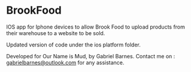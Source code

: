 # BrookFood

IOS app for Iphone devices to allow Brook Food to upload products from their warehouse to a website to be sold.

Updated version of code under the ios platform folder. 

Developed for Our Name is Mud, by Gabriel Barnes.
Contact me on : gabrielbarnes@outlook.com for any assistance.
